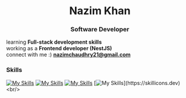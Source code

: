 <h1 align="center">Nazim Khan</h1>
<h3 align="center"> Software Developer</h3>

learning **Full-stack development skills**  
working as a **Frontend developer (NestJS)**  
connect with me :) **nazimchaudhry21@gmail.com**

### Skills

 [![My Skills](https://skillicons.dev/icons?i=js,ts)](https://skillicons.dev)      [![My Skills](https://skillicons.dev/icons?i=nestjs,nodejs)](https://skillicons.dev)      [![My Skills](https://skillicons.dev/icons?i=postgres,docker)](https://skillicons.dev)      [![My Skills](https://skillicons.dev/icons?i=grafana,)](https://skillicons.dev)
<br/>

